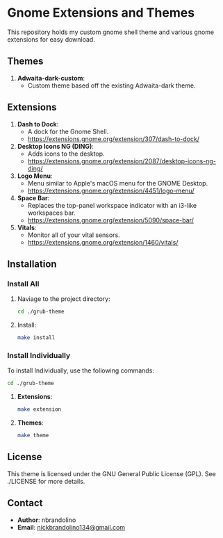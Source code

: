 # Gnome Extensions and Themes
This repository holds my custom gnome shell theme and various gnome extensions for easy download.

## Themes
1. **Adwaita-dark-custom**:
    - Custom theme based off the existing Adwaita-dark theme.

## Extensions
1. **Dash to Dock**:
    - A dock for the Gnome Shell.
    - https://extensions.gnome.org/extension/307/dash-to-dock/
2. **Desktop Icons NG (DING)**:
    - Adds icons to the desktop.
    - https://extensions.gnome.org/extension/2087/desktop-icons-ng-ding/
3. **Logo Menu**:
    - Menu similar to Apple's macOS menu for the GNOME Desktop.
    - https://extensions.gnome.org/extension/4451/logo-menu/
4. **Space Bar**:
    - Replaces the top-panel workspace indicator with an i3-like workspaces bar.
    - https://extensions.gnome.org/extension/5090/space-bar/
5. **Vitals**:
    - Monitor all of your vital sensors.
    - https://extensions.gnome.org/extension/1460/vitals/

## Installation
### Install All
1. Naviage to the project directory:
    ```bash
    cd ./grub-theme
    ```
2. Install:
    ```bash
    make install
    ```

### Install Individually
To install Individually, use the following commands:
```bash
cd ./grub-theme
```
1. **Extensions**:
    ```bash
    make extension
    ```
2. **Themes**:
    ```bash
    make theme
    ```

## License
This theme is licensed under the GNU General Public License (GPL). See ./LICENSE for more details.

## Contact
- **Author**: nbrandolino
- **Email**: [nickbrandolino134@gmail.com](mailto:nickbrandolino134@gmail.com)
